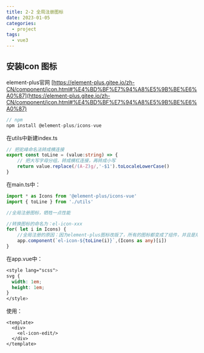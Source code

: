 ```yaml
---
title: 2-2 全局注册图标
date: 2023-01-05
categories:
  - project
tags:
  - vue3
---
```


## 安装Icon 图标

element-plus官网 [https://element-plus.gitee.io/zh-CN/component/icon.html#%E4%BD%BF%E7%94%A8%E5%9B%BE%E6%A0%87](https://element-plus.gitee.io/zh-CN/component/icon.html#%E4%BD%BF%E7%94%A8%E5%9B%BE%E6%A0%87)

```javascript
// npm
npm install @element-plus/icons-vue
```



在utils中新建index.ts

```typescript
// 把驼峰命名法转成横连接
export const toLine = (value:string) => {
    // 把大写字母分组，转成横杠连接，再转成小写
    return value.replace(/(A-Z)g/,'-$1').toLocaleLowerCase()
}
```

在main.ts中：

```typescript
import * as Icons from '@element-plus/icons-vue'
import { toLine } from './utils'

//全局注册图标，牺牲一点性能

//转换图标的命名为：el-icon-xxx
for( let i in Icons) {
    //全局注册的原因：因为element-plus图标改版了，所有的图标都变成了组件，并且是用svg的形式来展示的
    app.component(`el-icon-${toLine(i)}`,(Icons as any)[i])
}
```

在app.vue中：

```css
<style lang="scss">
svg {
  width: 1em;
  height: 1em;
}
</style>
```

使用：

```vue
<template>
  <div>
    <el-icon-edit/>
  </div>
</template>
```

